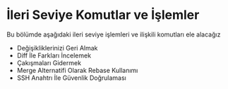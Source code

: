 # İleri Seviye Komutlar ve İşlemler

Bu bölümde aşağıdaki ileri seviye işlemleri ve ilişkili komutları ele alacağız

* Değişikliklerinizi Geri Almak
* Diff İle Farkları İncelemek
* Çakışmaları Gidermek
* Merge Alternatifi Olarak Rebase Kullanımı
* SSH Anahtrı İle Güvenlik Doğrulaması


